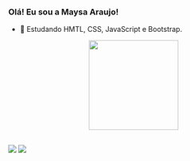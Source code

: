 ### Olá! Eu sou a Maysa Araujo!

- 🌱 Estudando HMTL, CSS, JavaScript e Bootstrap.

<div align="center">
  <a href="https://github.com/maysaraujo">
  <img height="180em" src="https://github-readme-stats.vercel.app/api/top-langs/?username=maysaraujo&layout=compact&langs_count=7&theme=dark"/>
</div>
  
  ##
  
  <div>
  <a href = "mailto:contatorafaballerini@gmail.com"><img src="https://img.shields.io/badge/-Gmail-%23333?style=for-the-badge&logo=gmail&logoColor=white" target="_blank"></a>
  <a href="https://www.linkedin.com/in/maysa-araujo-0034a3203/" target="_blank"><img src="https://img.shields.io/badge/-LinkedIn-%230077B5?style=for-the-badge&logo=linkedin&logoColor=white" target="_blank"></a>
 
</div>

